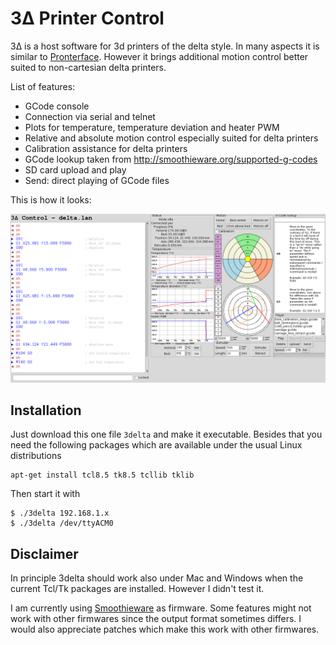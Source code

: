 # 3Δ Printer Control

3Δ is a host software for 3d printers of the delta style. In many aspects it is similar to [Pronterface](https://github.com/kliment/Printrun). However
it brings additional motion control better suited to non-cartesian delta printers.

List of features:

* GCode console
* Connection via serial and telnet
* Plots for temperature, temperature deviation and heater PWM
* Relative and absolute motion control especially suited for delta printers
* Calibration assistance for delta printers
* GCode lookup taken from http://smoothieware.org/supported-g-codes
* SD card upload and play
* Send: direct playing of GCode files

This is how it looks:

![3Δ Gui](gui.png)

## Installation

Just download this one file `3delta` and make it executable. Besides that you need the following packages which are available under the usual Linux distributions

~~~
apt-get install tcl8.5 tk8.5 tcllib tklib
~~~

Then start it with

~~~
$ ./3delta 192.168.1.x
$ ./3delta /dev/ttyACM0
~~~

## Disclaimer

In principle 3delta should work also under Mac and Windows when the current Tcl/Tk packages are installed. However I didn't test it.

I am currently using [Smoothieware](https://github.com/Smoothieware/Smoothieware) as firmware. Some features might not work with other firmwares since the output format sometimes differs.
I would also appreciate patches which make this work with other firmwares.
